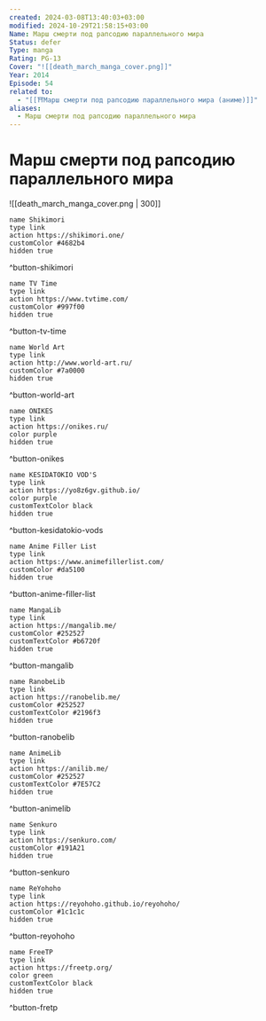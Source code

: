 ```yaml
---
created: 2024-03-08T13:40:03+03:00
modified: 2024-10-29T21:58:15+03:00
Name: Марш смерти под рапсодию параллельного мира
Status: defer
Type: manga
Rating: PG-13
Cover: "![[death_march_manga_cover.png]]"
Year: 2014
Episode: 54
related to:
  - "[[⛩️Марш смерти под рапсодию параллельного мира (аниме)]]"
aliases:
  - Марш смерти под рапсодию параллельного мира
---
```


# Марш смерти под рапсодию параллельного мира

![[death_march_manga_cover.png | 300]]


```button
name Shikimori
type link
action https://shikimori.one/
customColor #4682b4
hidden true
```
^button-shikimori

```button
name TV Time
type link
action https://www.tvtime.com/
customColor #997f00
hidden true
```
^button-tv-time

```button
name World Art
type link
action http://www.world-art.ru/
customColor #7a0000
hidden true
```
^button-world-art

```button
name ONIKES
type link
action https://onikes.ru/
color purple
hidden true
```
^button-onikes

```button
name KESIDATOKIO VOD'S
type link
action https://yo8z6gv.github.io/
color purple
customTextColor black
hidden true
```
^button-kesidatokio-vods

```button
name Anime Filler List
type link
action https://www.animefillerlist.com/
customColor #da5100
hidden true
```
^button-anime-filler-list

```button
name MangaLib
type link
action https://mangalib.me/
customColor #252527
customTextColor #b6720f
hidden true
```
^button-mangalib

```button
name RanobeLib
type link
action https://ranobelib.me/
customColor #252527
customTextColor #2196f3
hidden true
```
^button-ranobelib

```button
name AnimeLib
type link
action https://anilib.me/
customColor #252527
customTextColor #7E57C2
hidden true
```
^button-animelib

```button
name Senkuro
type link
action https://senkuro.com/
customColor #191A21
hidden true
```
^button-senkuro

```button
name ReYohoho
type link
action https://reyohoho.github.io/reyohoho/
customColor #1c1c1c
hidden true
```
^button-reyohoho

```button
name FreeTP
type link
action https://freetp.org/
color green
customTextColor black
hidden true
```
^button-fretp
